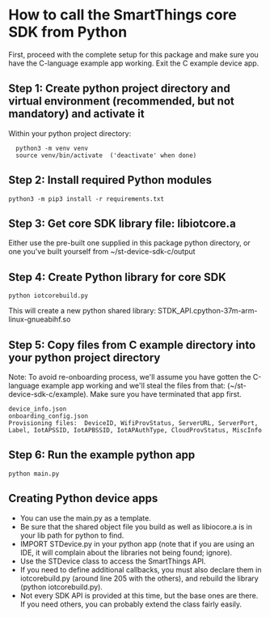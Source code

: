 # How to call the SmartThings core SDK from Python

First, proceed with the complete setup for this package and make sure you have the C-language example app working.
Exit the C example device app.

## Step 1: Create python project directory and virtual environment (recommended, but not mandatory) and activate it
Within your python project directory:
```
  python3 -m venv venv
  source venv/bin/activate  ('deactivate' when done)
```
## Step 2: Install required Python modules
```
python3 -m pip3 install -r requirements.txt
```
## Step 3: Get core SDK library file: libiotcore.a
Either use the pre-built one supplied in this package python directory, or one you've built yourself from ~/st-device-sdk-c/output

## Step 4: Create Python library for core SDK
```
python iotcorebuild.py
```
This will create a new python shared library: STDK_API.cpython-37m-arm-linux-gnueabihf.so

## Step 5: Copy files from C example directory into your python project directory
Note: To avoid re-onboarding process, we'll assume you have gotten the C-language example app working and we'll steal the files from that: (~/st-device-sdk-c/example).  Make sure you have terminated that app first.
```
device_info.json
onboarding_config.json
Provisioning files:  DeviceID, WifiProvStatus, ServerURL, ServerPort, Label, IotAPSSID, IotAPBSSID, IotAPAuthType, CloudProvStatus, MiscInfo
```

## Step 6: Run the example python app
```
python main.py
```

## Creating Python device apps
- You can use the main.py as a template.  
- Be sure that the shared object file you build as well as libiocore.a is in your lib path for python to find.
- IMPORT STDevice.py in your python app (note that if you are using an IDE, it will complain about the libraries not being found; ignore).
- Use the STDevice class to access the SmartThings API.
- If you need to define additional callbacks, you must also declare them in iotcorebuild.py (around line 205 with the others), and rebuild the library (python iotcorebuild.py).
- Not every SDK API is provided at this time, but the base ones are there.  If you need others, you can probably extend the class fairly easily.
